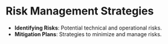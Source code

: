 # Risk Management Strategies

- **Identifying Risks**: Potential technical and operational risks.
- **Mitigation Plans**: Strategies to minimize and manage risks.
